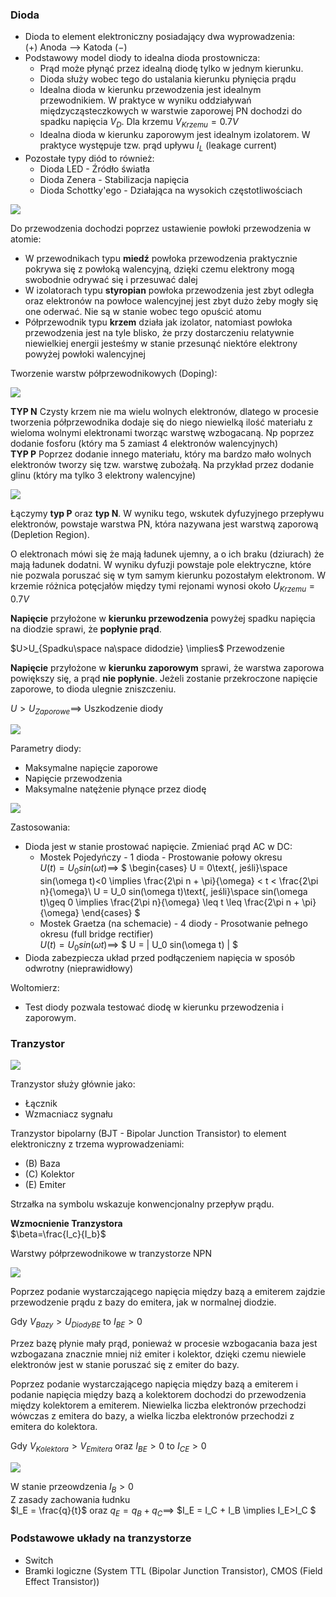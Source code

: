 ### Dioda

- Dioda to element elektroniczny posiadający dwa wyprowadzenia:<br/>
    $(+)$ Anoda --> Katoda $(-)$
- Podstawowy model diody to idealna dioda prostownicza:<br/>
    - Prąd może płynąć przez idealną diodę tylko w jednym kierunku.
    - Dioda służy wobec tego do ustalania kierunku płynięcia prądu
    - Idealna dioda w kierunku przewodzenia jest idealnym przewodnikiem. W praktyce w wyniku oddziaływań międzycząsteczkowych w warstwie zaporowej PN dochodzi do spadku napięcia $V_D$. Dla krzemu $V_{Krzemu}=0.7V$
    - Idealna dioda w kierunku zaporowym jest idealnym izolatorem. W praktyce występuje tzw. prąd upływu $I_L$ (leakage current) 
- Pozostałe typy diód to również:
    - Dioda LED - Źródło światła
    - Dioda Zenera - Stabilizacja napięcia
    - Dioda Schottky'ego - Działająca na wysokich częstotliwościach

![](semiconductor-graph.png)

Do przewodzenia dochodzi poprzez ustawienie powłoki przewodzenia w atomie:
- W przewodnikach typu **miedź** powłoka przewodzenia praktycznie pokrywa się z powłoką walencyjną, dzięki czemu elektrony mogą swobodnie odrywać się i przesuwać dalej
- W izolatorach typu **styropian** powłoka przewodzenia jest zbyt odległa oraz elektronów na powłoce walencyjnej jest zbyt dużo żeby mogły się one oderwać. Nie są w stanie wobec tego opuścić atomu
- Półprzewodnik typu **krzem** działa jak izolator, natomiast powłoka przewodzenia jest na tyle blisko, że przy dostarczeniu relatywnie niewielkiej energii jesteśmy w stanie przesunąć niektóre elektrony powyżej powłoki walencyjnej 

Tworzenie warstw półprzewodnikowych (Doping):

![](dopingPN.png)

**TYP N** Czysty krzem nie ma wielu wolnych elektronów, dlatego w procesie tworzenia półprzewodnika dodaje się do niego niewielką ilość materiału z wieloma wolnymi elektronami tworząc warstwę wzbogacaną. Np poprzez dodanie fosforu (który ma 5 zamiast 4 elektronów walencyjnych)
<br/>
**TYP P** Poprzez dodanie innego materiału, który ma bardzo mało wolnych elektronów tworzy się tzw. warstwę zubożałą. Na przykład przez dodanie glinu (który ma tylko 3 elektrony walencyjne)
<br/>

![](depletion-region.png)

Łączymy **typ P** oraz **typ N**. W wyniku tego, wskutek dyfuzyjnego przepływu elektronów, powstaje warstwa PN, która nazywana jest warstwą zaporową (Depletion Region). 

O elektronach mówi się że mają ładunek ujemny, a o ich braku (dziurach) że mają ładunek dodatni.
W wyniku dyfuzji powstaje pole elektryczne, które nie pozwala poruszać się w tym samym kierunku pozostałym elektronom. W krzemie różnica potęcjałów między tymi rejonami wynosi około $U_{Krzemu}=0.7V$

**Napięcie** przyłożone w **kierunku przewodzenia** powyżej spadku napięcia na diodzie sprawi, że **popłynie prąd**.

$U>U_{Spadku\space na\space didodzie} \implies$ Przewodzenie<br/>

**Napięcie** przyłożone w **kierunku zaporowym** sprawi, że warstwa zaporowa powiększy się, a prąd **nie popłynie**.
Jeżeli zostanie przekroczone napięcie zaporowe, to dioda ulegnie zniszczeniu.

$U>U_{Zaporowe} \implies$ Uszkodzenie diody 

![](diode-VI-characteristics.png)

Parametry diody:
- Maksymalne napięcie zaporowe
- Napięcie przewodzenia
- Maksymalne natężenie płynące przez diodę

![](full-bridge-rectifier.png)

Zastosowania:
- Dioda jest w stanie prostować napięcie. Zmieniać prąd AC w DC:
    - Mostek Pojedyńczy - 1 dioda - Prostowanie połowy okresu<br/>
    $U(t) = U_0 sin(\omega t)\implies$
    $
    \begin{cases}
    U = 0\text{, jeśli}\space sin(\omega t)<0 \implies \frac{2\pi n + \pi}{\omega} < t < \frac{2\pi n}{\omega}\\
    U = U_0 sin(\omega t)\text{, jeśli}\space sin(\omega t)\geq 0 \implies \frac{2\pi n}{\omega} \leq t \leq \frac{2\pi n + \pi}{\omega}
    \end{cases}
    $
    - Mostek Graetza (na schemacie) - 4 diody - Prosotwanie pełnego okresu (full bridge rectifier)<br/>
    $U(t) = U_0 sin(\omega t)\implies$
    $
    U = | U_0 sin(\omega t) |
    $
- Dioda zabezpiecza układ przed podłączeniem napięcia w sposób odwrotny (nieprawidłowy)

Woltomierz:
- Test diody pozwala testować diodę w kierunku przewodzenia i zaporowym.

### Tranzystor

![](NPNtransistor.png)

Tranzystor służy głównie jako:
- Łącznik
- Wzmacniacz sygnału

Tranzystor bipolarny (BJT - Bipolar Junction Transistor) to element elektroniczny z trzema wyprowadzeniami:
- (B) Baza
- (C) Kolektor
- (E) Emiter

Strzałka na symbolu wskazuje konwencjonalny przepływ prądu.

**Wzmocnienie Tranzystora**<br/>
$\beta=\frac{I_c}{I_b}$

Warstwy półprzewodnikowe w tranzystorze NPN

![](NPNdepletion-region.png)

Poprzez podanie wystarczającego napięcia między bazą a emiterem zajdzie przewodzenie prądu z bazy do emitera, jak w normalnej diodzie.<br/>

Gdy $V_{Bazy}>U_{Diody BE}$ to $I_{BE}>0$ 

Przez bazę płynie mały prąd, ponieważ w procesie wzbogacania baza jest wzbogazana znacznie mniej niż emiter i kolektor, dzięki czemu niewiele elektronów jest w stanie poruszać się z emiter do bazy.

Poprzez podanie wystarczającego napięcia między bazą a emiterem i podanie napięcia między bazą a kolektorem dochodzi do przewodzenia między kolektorem a emiterem. Niewielka liczba elektronów przechodzi wówczas z emitera do bazy, a wielka liczba elektronów przechodzi z emitera do kolektora.

Gdy $V_{Kolektora}>V_{Emitera}$ oraz $I_{BE}>0$ to $I_{CE}>0$

![](transistorNPN-open.png)

W stanie przeowdzenia $I_B>0$<br/>
Z zasady zachowania łudnku<br/>
$I_E = \frac{q}{t}$ oraz $q_E=q_B+q_C \implies$
$I_E = I_C + I_B \implies I_E>I_C $

### Podstawowe układy na tranzystorze

- Switch
- Bramki logiczne (System TTL (Bipolar Junction Transistor), CMOS (Field Effect Transistor))